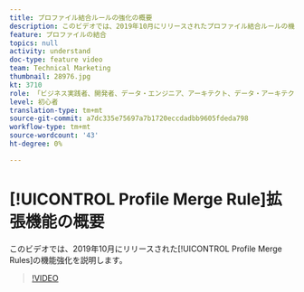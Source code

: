 ```yaml
---
title: プロファイル結合ルールの強化の概要
description: このビデオでは、2019年10月にリリースされたプロファイル結合ルールの機能強化を説明します。
feature: プロファイルの結合
topics: null
activity: understand
doc-type: feature video
team: Technical Marketing
thumbnail: 28976.jpg
kt: 3710
role: 「ビジネス実践者、開発者、データ・エンジニア、アーキテクト、データ・アーキテクト、管理者、リーダー」
level: 初心者
translation-type: tm+mt
source-git-commit: a7dc335e75697a7b1720eccdadbb9605fdeda798
workflow-type: tm+mt
source-wordcount: '43'
ht-degree: 0%

---
```



# [!UICONTROL Profile Merge Rule]拡張機能の概要

このビデオでは、2019年10月にリリースされた[!UICONTROL Profile Merge Rules]の機能強化を説明します。

>[!VIDEO](https://video.tv.adobe.com/v/28976/?quality=12)
